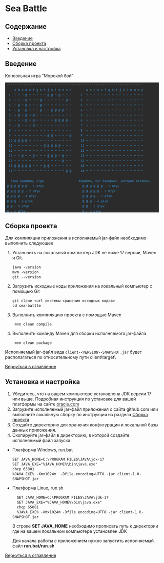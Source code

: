 # Sea Battle

## Содержание

- [Введение](#введение)
- [Сборка проекта](#сборка-проекта)
- [Установка и настройка](#установка-и-настройка)


## Введение

Консольная игра "Морской бой"

![schema](client/src/main/resources/img.png)

## Сборка проекта

Для компиляции приложения в исполняемый jar-файл необходимо выполнить следующее:

1. Установить на локальный компьютер JDK не ниже 17 версии, Maven и Git.
    ```shell
    java -version  
    mvn -version
    git --version 
    ``` 

2. Загрузить исходные коды приложения на локальный компьютер с помощью Git
    ```shell
    git clone <url системы хранения исходных кодов>
    cd sea-battle
    ```

3. Выполнить компиляцию проекта с помощью Maven
   ```shell
    mvn clean compile
   ```

4. Выполнить команду Maven для сборки исполняемого jar-файла
    ```shell
     mvn clean package 
    ```

Исполняемый jar-файл вида `client-<VERSION>-SNAPSHOT.jar` будет располагаться по относительному пути client\target\

[Вернуться в оглавление](#содержание)

## Установка и настройка

1. Убедитесь, что на вашем компьютере установлена JDK версии 17 или выше. Подробная инструкция по установке для вашей платформы на сайте [oracle.com](https://www.oracle.com/java/technologies/downloads/)
2. Загрузите исполняемый jar-файл приложения с сайта github.com или выполните локальную сборку по инструкции из раздела [Сборка проекта](#сборка-проекта)
3. Создайте директорию для хранения конфигурации и локальной базы данных приложения.
4. Скопируйте jar-файл в директорию, в которой создайте исполняемый файл запуска:

- Платформа Windows, run.bat
    ```shell
    SET JAVA_HOME=C:\PROGRAM FILES\JAVA\jdk-17  
    SET JAVA_EXE="%JAVA_HOME%\bin\java.exe"
    chcp 65001
    %JAVA_EXE% -Xmx1024m  -Dfile.encoding=UTF8 -jar client-1.0-SNAPSHOT.jar
    ```
- Платформа Linux, run.sh
  ```shell
    SET JAVA_HOME=C:\PROGRAM FILES\JAVA\jdk-17
    SET JAVA_EXE="%JAVA_HOME%\bin\java.exe" 
    chcp 65001
    %JAVA_EXE% -Xmx1024m -Dfile.encoding=UTF8 -jar client-1.0-SNAPSHOT.jar
  ```

  В строке **SET JAVA_HOME** необходимо прописать путь к директории где на вашем локальном компьютере установлен JDK

  Для начала работы с приложением нужно запустить исполняемый файл **run.bat/run.sh**

[Вернуться в оглавление](#содержание)
